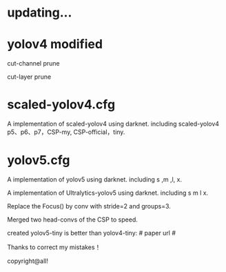 # updating...
# yolov4 modified
cut-channel prune

cut-layer prune

# scaled-yolov4.cfg
A implementation of scaled-yolov4 using darknet. including scaled-yolov4 p5、p6、p7，CSP-my, CSP-official，tiny.

# yolov5.cfg
A implementation of yolov5 using darknet. including  s ,m ,l, x.

A implementation of Ultralytics-yolov5 using darknet. including s m l x. 

Replace the Focus() by conv with stride=2 and groups=3.

Merged two head-convs of the CSP to speed.


created yolov5-tiny is better than yolov4-tiny: # paper url #

Thanks to correct my mistakes！

copyright@all!
